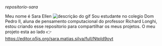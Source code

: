 *repositorio-sara*

Meu nome é Sara Ellen 
![descrição do gif](https://c.tenor.com/UUgZNbzxPGoAAAAC/tenor.gif)
Sou estudante no colegio Dom Pedro II, aluna de pensamento computacional do professor Richard Longhi, estou criando esse repositorio para compartilhar os meus projetos. 
O meu projeto esta ao lado 👉
https://editor.p5js.org/sara.matias.silva/full/NtpId9oyt
